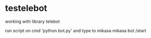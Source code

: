 # testelebot
working with library telebot


run script on cmd 'python bot.py'
and type to mikasa mikasa bot
/start
